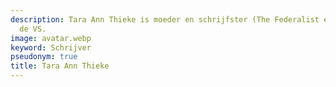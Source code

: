 ```yaml
---
description: Tara Ann Thieke is moeder en schrijfster (The Federalist e.a.) uit Pennsylvanië,
  de VS.
image: avatar.webp
keyword: Schrijver
pseudonym: true
title: Tara Ann Thieke
---
```

